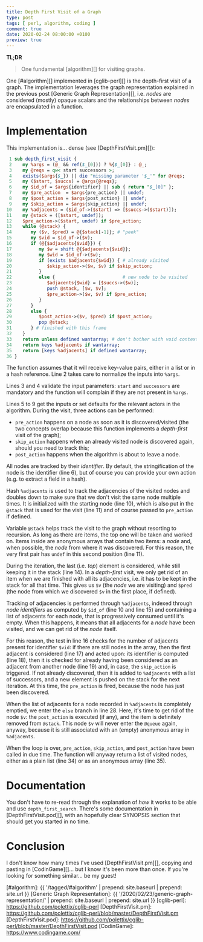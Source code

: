 ```yaml
---
title: Depth First Visit of a Graph
type: post
tags: [ perl, algorithm, coding ]
comment: true
date: 2020-02-24 08:00:00 +0100
preview: true
---
```


**TL;DR**

> One fundamental [algorithm][] for visiting graphs.

One [#algorithm][] implemented in [cglib-perl][] is the depth-first visit of
a graph. The implementation leverages the graph representation explained in
the previous post [Generic Graph Representation][], i.e. *nodes* are
considered (mostly) opaque scalars and the relationships between *nodes* are
encapsulated in a function.

# Implementation

This implementation is... dense (see [DepthFirstVisit.pm][]):

```perl
 1 sub depth_first_visit {
 2    my %args = (@_ && ref($_[0])) ? %{$_[0]} : @_;
 3    my @reqs = qw< start successors >;
 4    exists($args{$_}) || die "missing parameter '$_'" for @reqs;
 5    my ($start, $succs) = @args{@reqs};
 6    my $id_of = $args{identifier} || sub { return "$_[0]" };
 7    my $pre_action  = $args{pre_action} || undef;
 8    my $post_action = $args{post_action} || undef;
 9    my $skip_action = $args{skip_action} || undef;
10    my %adjacents = ($id_of->($start) => [$succs->($start)]);
11    my @stack = ([$start, undef]);
12    $pre_action->($start, undef) if $pre_action;
13    while (@stack) {
14       my ($v, $pred) = @{$stack[-1]}; # "peek"
15       my $vid = $id_of->($v);
16       if (@{$adjacents{$vid}}) {
17          my $w = shift @{$adjacents{$vid}};
18          my $wid = $id_of->($w);
19          if (exists $adjacents{$wid}) { # already visited
20             $skip_action->($w, $v) if $skip_action;
21          }
22          else {                         # new node to be visited
23             $adjacents{$wid} = [$succs->($w)];
24             push @stack, [$w, $v];
25             $pre_action->($w, $v) if $pre_action;
26          }
27       }
28       else {
29          $post_action->($v, $pred) if $post_action;
30          pop @stack;
31       } # finished with this frame
32    }
33    return unless defined wantarray; # don't bother with void context
34    return keys %adjacents if wantarray;
35    return [keys %adjacents] if defined wantarray;
36 }
```

The function assumes that it will receive key-value pairs, either in a list
or in a hash reference. Line 2 takes care to normalize the inputs into
`%args`.

Lines 3 and 4 validate the input parameters: `start` and `successors` are
mandatory and the function will complain if they are not present in `%args`.

Lines 5 to 9 get the inputs or set defaults for the relevant actors in the
algorithm. During the visit, three actions can be performed:

- `pre_action` happens on a node as soon as it is discovered/visited (the
  two concepts overlap because this function implements a *depth-first*
  visit of the graph);
- `skip_action` happens when an already visited node is discovered again,
  should you need to track this;
- `post_action` happens when the algorithm is about to leave a node.

All nodes are tracked by their *identifier*. By default, the stringification
of the node is the identifier (line 6), but of course you can provide your
own action (e.g. to extract a field in a hash).

Hash `%adjacents` is used to track the adjacencies of the visited nodes and
doubles down to make sure that we don't visit the same node multiple times.
It is initialized with the starting node (line 10), which is also put in the
`@stack` that is used for the visit (line 11) and of course passed to
`pre_action` if defined.

Variable `@stack` helps track the visit to the graph without resorting to
recursion. As long as there are items, the top one will be taken and worked
on. Items inside are anonymous arrays that contain two items: a *node* and,
when possible, the *node* from where it was discovered. For this reason, the
very first pair has `undef` in this second position (line 11).

During the iteration, the last (i.e. *top*) element is considered, while
still keeping it in the stack (line 14). In a *depth-first* visit, we only
get rid of an item when we are finished with all its adjacencies, i.e. it
has to be kept in the stack for all that time. This gives us `$v` (the
*node* we are visiting) and `$pred` (the node from which we discovered `$v`
in the first place, if defined).

Tracking of adjacencies is performed through `%adjacents`, indexed through
*node identifiers* as computed by `$id_of` (line 10 and line 15) and
containing a list of adjacents for each node, that is progressively consumed
until it's empty. When this happens, it means that all adjacents for a
*node* have been visited, and we can get rid of the *node* itself.

For this reason, the test in line 16 checks for the number of adjacents
present for identifier `$vid`: if there are still nodes in the array, then
the first adjacent is considered (line 17) and acted upon: its identifier is
computed (line 18), then it is checked for already having been considered as
an adjacent from another node (line 19) and, in case, the `skip_action` is
triggered. If not already discovered, then it is added to `%adjacents` with
a list of successors, and a new element is pushed on the stack for the next
iteration. At this time, the `pre_action` is fired, because the node has
just been discovered.

When the list of adjacents for a node recorded in `%adjacents` is completely
emptied, we enter the `else` branch in line 28. Here, it's time to get rid
of the node `$v`: the `post_action` is executed (if any), and the item is
definitely removed from `@stack`. This node `$v` will never enter the
`@queue` again, anyway, because it is still associated with an (empty)
anonymous array in `%adjacents`.

When the loop is over, `pre_action`, `skip_action`, and `post_action` have
been called in due time. The function will anyway return a list of visited
nodes, either as a plain list (line 34) or as an anonymous array (line 35).

# Documentation

You don't have to re-read through the explanation of *how* it works to be
able and use `depth_first_search`. There's some documentation in
[DepthFirstVisit.pod][], with an hopefully clear SYNOPSIS section that
should get you started in no time.

# Conclusion

I don't know how many times I've used [DepthFirstVisit.pm][], copying and
pasting in [CodinGame][]... but I know it's been more than once. If you're
looking for something similar... be my guest!


[#algorithm]: {{ '/tagged/#algorithm' | prepend: site.baseurl | prepend: site.url }}
[Generic Graph Representation]: {{ '/2020/02/23/generic-graph-representation/' | prepend: site.baseurl | prepend: site.url }}
[cglib-perl]: https://github.com/polettix/cglib-perl
[DepthFirstVisit.pm]: https://github.com/polettix/cglib-perl/blob/master/DepthFirstVisit.pm
[DepthFirstVisit.pod]: https://github.com/polettix/cglib-perl/blob/master/DepthFirstVisit.pod
[CodinGame]: https://www.codingame.com/
